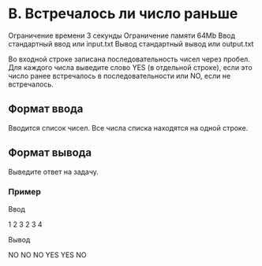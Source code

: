# B. Встречалось ли число раньше

Ограничение времени 3 секунды
Ограничение памяти 64Mb
Ввод стандартный ввод или input.txt
Вывод стандартный вывод или output.txt

Во входной строке записана последовательность чисел через пробел. Для каждого числа выведите слово YES (в отдельной строке), если это число ранее встречалось в последовательности или NO, если не встречалось.

## Формат ввода

Вводится список чисел. Все числа списка находятся на одной строке.

## Формат вывода

Выведите ответ на задачу.

### Пример

Ввод

1 2 3 2 3 4

Вывод

NO
NO
NO
YES
YES
NO
